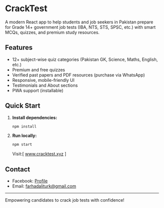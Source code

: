 # CrackTest

A modern React app to help students and job seekers in Pakistan prepare for Grade 14+ government job tests (IBA, NTS, STS, SPSC, etc.) with smart MCQs, quizzes, and premium study resources.

## Features
- 12+ subject-wise quiz categories (Pakistan GK, Science, Maths, English, etc.)
- Premium and free quizzes
- Verified past papers and PDF resources (purchase via WhatsApp)
- Responsive, mobile-friendly UI
- Testimonials and About sections
- PWA support (installable)

## Quick Start
1. **Install dependencies:**
   ```bash
   npm install
   ```
2. **Run locally:**
   ```bash
   npm start
   ```
   Visit:[ www.cracktest.xyz ]

## Contact
- Facebook: [Profile](https://www.facebook.com/profile.php?id=61551771230717&mibextid=ZbWKwL)
- Email: farhadaliturk@gmail.com

---
Empowering candidates to crack job tests with confidence!
